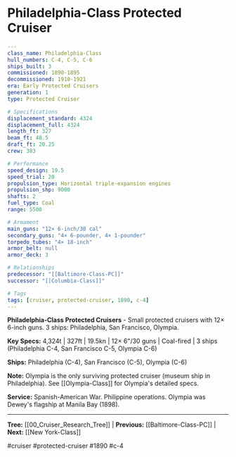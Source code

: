 # Philadelphia-Class Protected Cruiser

```yaml
---
class_name: Philadelphia-Class
hull_numbers: C-4, C-5, C-6
ships_built: 3
commissioned: 1890-1895
decommissioned: 1910-1921
era: Early Protected Cruisers
generation: 1
type: Protected Cruiser

# Specifications
displacement_standard: 4324
displacement_full: 4324
length_ft: 327
beam_ft: 48.5
draft_ft: 20.25
crew: 383

# Performance
speed_design: 19.5
speed_trial: 20
propulsion_type: Horizontal triple-expansion engines
propulsion_shp: 9000
shafts: 2
fuel_type: Coal
range: 5500

# Armament
main_guns: "12× 6-inch/30 cal"
secondary_guns: "4× 6-pounder, 4× 1-pounder"
torpedo_tubes: "4× 18-inch"
armor_belt: null
armor_deck: 3

# Relationships
predecessor: "[[Baltimore-Class-PC]]"
successor: "[[Columbia-Class]]"

# Tags
tags: [cruiser, protected-cruiser, 1890, c-4]
---
```

**Philadelphia-Class Protected Cruisers** - Small protected cruisers with 12× 6-inch guns. 3 ships: Philadelphia, San Francisco, Olympia.

**Key Specs:** 4,324t | 327ft | 19.5kn | 12× 6"/30 guns | Coal-fired | 3 ships (Philadelphia C-4, San Francisco C-5, Olympia C-6)

**Ships:** Philadelphia (C-4), San Francisco (C-5), Olympia (C-6)

**Note:** Olympia is the only surviving protected cruiser (museum ship in Philadelphia). See [[Olympia-Class]] for Olympia's detailed specs.

**Service:** Spanish-American War. Philippine operations. Olympia was Dewey's flagship at Manila Bay (1898).

---
**Tree:** [[00_Cruiser_Research_Tree]] | **Previous:** [[Baltimore-Class-PC]] | **Next:** [[New York-Class]]

#cruiser #protected-cruiser #1890 #c-4
